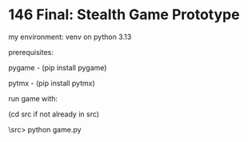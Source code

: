 # 146 Final: Stealth Game Prototype

my environment: venv on python 3.13

prerequisites: 

pygame - (pip install pygame)

pytmx - (pip install pytmx)

run game with:

(cd src if not already in src)

\src> python game.py